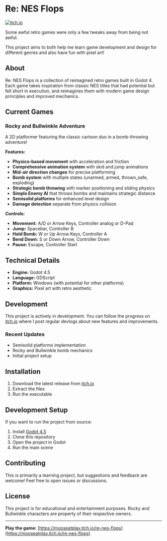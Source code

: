 # Re: NES Flops

[![itch.io](https://img.shields.io/badge/Play%20on-itch.io-red)](https://mooseatplay.itch.io/re-nes-flops)

Some awful retro games were only a few tweaks away from being not awful.

This project aims to both help me learn game development and design for different genres and also have fun with pixel art!

## About

Re: NES Flops is a collection of reimagined retro games built in Godot 4. Each game takes inspiration from classic NES titles that had potential but fell short in execution, and reimagines them with modern game design principles and improved mechanics.

## Current Games

### Rocky and Bullwinkle Adventure

A 2D platformer featuring the classic cartoon duo in a bomb-throwing adventure!

**Features:**
- **Physics-based movement** with acceleration and friction
- **Comprehensive animation system** with skid and jump animations
- **Mid-air direction changes** for precise platforming
- **Bomb system** with multiple states (unarmed, armed, thrown_safe, exploding)
- **Strategic bomb throwing** with marker positioning and sliding physics
- **Simple Enemy AI** that throws bombs and maintains strategic distance
- **Semisolid platforms** for enhanced level design
- **Damage detection** separate from physics collision

**Controls:**
- **Movement:** A/D or Arrow Keys, Controller analog or D-Pad
- **Jump:** Spacebar, Controller B
- **Hold Bomb:** W or Up Arrow Keys, Controller A
- **Bend Down:** S or Down Arrow, Controller Down
- **Pause:** Escape, Controller Start

## Technical Details

- **Engine:** Godot 4.5
- **Language:** GDScript
- **Platform:** Windows (with potential for other platforms)
- **Graphics:** Pixel art with retro aesthetic

## Development

This project is actively in development. You can follow the progress on [itch.io](https://mooseatplay.itch.io/re-nes-flops) where I post regular devlogs about new features and improvements.

### Recent Updates
- Semisolid platforms implementation
- Rocky and Bullwinkle bomb mechanics
- Initial project setup

## Installation

1. Download the latest release from [itch.io](https://mooseatplay.itch.io/re-nes-flops)
2. Extract the files
3. Run the executable

## Development Setup

If you want to run the project from source:

1. Install [Godot 4.5](https://godotengine.org/download/)
2. Clone this repository
3. Open the project in Godot
4. Run the main scene

## Contributing

This is primarily a learning project, but suggestions and feedback are welcome! Feel free to open issues or discussions.

## License

This project is for educational and entertainment purposes. Rocky and Bullwinkle characters are property of their respective owners.

---

**Play the game:** [https://mooseatplay.itch.io/re-nes-flops](https://mooseatplay.itch.io/re-nes-flops)
